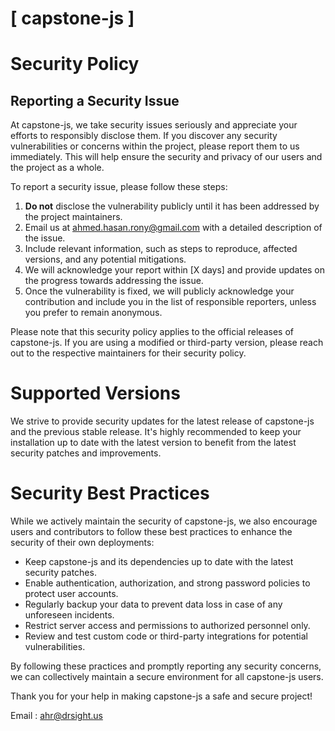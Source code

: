 # [ capstone-js ]

# Security Policy

## Reporting a Security Issue

At capstone-js, we take security issues seriously and appreciate your efforts to responsibly disclose them. If you discover any security vulnerabilities or concerns within the project, please report them to us immediately. This will help ensure the security and privacy of our users and the project as a whole.

To report a security issue, please follow these steps:

1. **Do not** disclose the vulnerability publicly until it has been addressed by the project maintainers.
2. Email us at [ahmed.hasan.rony@gmail.com](mailto:ahmed.hasan.rony@gmail.com) with a detailed description of the issue.
3. Include relevant information, such as steps to reproduce, affected versions, and any potential mitigations.
4. We will acknowledge your report within [X days] and provide updates on the progress towards addressing the issue.
5. Once the vulnerability is fixed, we will publicly acknowledge your contribution and include you in the list of responsible reporters, unless you prefer to remain anonymous.

Please note that this security policy applies to the official releases of capstone-js. If you are using a modified or third-party version, please reach out to the respective maintainers for their security policy.

# Supported Versions

We strive to provide security updates for the latest release of capstone-js and the previous stable release. It's highly recommended to keep your installation up to date with the latest version to benefit from the latest security patches and improvements.

# Security Best Practices

While we actively maintain the security of capstone-js, we also encourage users and contributors to follow these best practices to enhance the security of their own deployments:

- Keep capstone-js and its dependencies up to date with the latest security patches.
- Enable authentication, authorization, and strong password policies to protect user accounts.
- Regularly backup your data to prevent data loss in case of any unforeseen incidents.
- Restrict server access and permissions to authorized personnel only.
- Review and test custom code or third-party integrations for potential vulnerabilities.

By following these practices and promptly reporting any security concerns, we can collectively maintain a secure environment for all capstone-js users.

Thank you for your help in making capstone-js a safe and secure project!

Email : [ahr@drsight.us](mailto:ahr@drsight.us)


